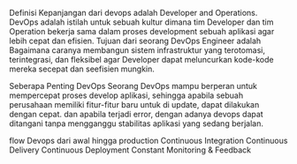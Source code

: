 Definisi
    Kepanjangan dari devops adalah Developer and Operations. DevOps adalah istilah untuk sebuah kultur dimana tim Developer dan tim Operation bekerja sama dalam proses development sebuah aplikasi agar lebih cepat dan efisien. Tujuan dari seorang DevOps Engineer adalah Bagaimana caranya membangun sistem infrastruktur yang terotomasi, terintegrasi, dan fleksibel agar Developer dapat meluncurkan kode-kode mereka secepat dan seefisien mungkin.

Seberapa Penting DevOps
    Seorang DevOps mampu berperan untuk mempercepat proses develop aplikasi, sehingga apabila sebuah perusahaan memiliki fitur-fitur baru untuk di update, dapat dilakukan dengan cepat. dan apabila terjadi error, dengan adanya devops dapat ditangani tanpa mengganggu stabilitas aplikasi yang sedang berjalan.

flow Devops dari awal hingga production
    Continuous Integration
    Continuous Delivery
    Continuous Deployment
    Constant Monitoring & Feedback
